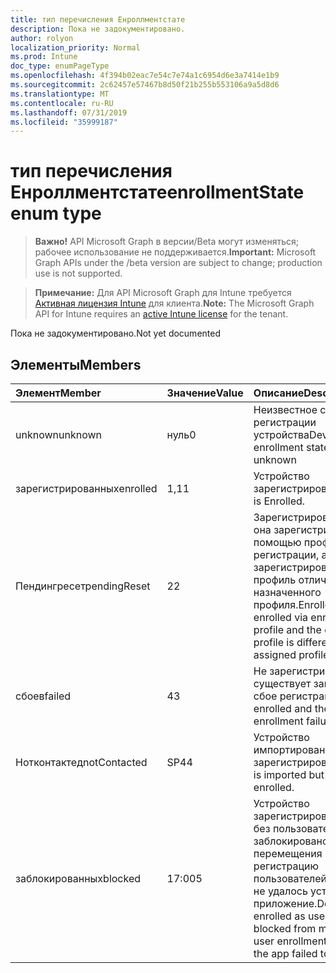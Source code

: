 ```yaml
---
title: тип перечисления Енроллментстате
description: Пока не задокументировано.
author: rolyon
localization_priority: Normal
ms.prod: Intune
doc_type: enumPageType
ms.openlocfilehash: 4f394b02eac7e54c7e74a1c6954d6e3a7414e1b9
ms.sourcegitcommit: 2c62457e57467b8d50f21b255b553106a9a5d8d6
ms.translationtype: MT
ms.contentlocale: ru-RU
ms.lasthandoff: 07/31/2019
ms.locfileid: "35999187"
---
```

# <a name="enrollmentstate-enum-type"></a><span data-ttu-id="ea9f3-103">тип перечисления Енроллментстате</span><span class="sxs-lookup"><span data-stu-id="ea9f3-103">enrollmentState enum type</span></span>

> <span data-ttu-id="ea9f3-104">**Важно!** API Microsoft Graph в версии/Beta могут изменяться; рабочее использование не поддерживается.</span><span class="sxs-lookup"><span data-stu-id="ea9f3-104">**Important:** Microsoft Graph APIs under the /beta version are subject to change; production use is not supported.</span></span>

> <span data-ttu-id="ea9f3-105">**Примечание:** Для API Microsoft Graph для Intune требуется [Активная лицензия Intune](https://go.microsoft.com/fwlink/?linkid=839381) для клиента.</span><span class="sxs-lookup"><span data-stu-id="ea9f3-105">**Note:** The Microsoft Graph API for Intune requires an [active Intune license](https://go.microsoft.com/fwlink/?linkid=839381) for the tenant.</span></span>

<span data-ttu-id="ea9f3-106">Пока не задокументировано.</span><span class="sxs-lookup"><span data-stu-id="ea9f3-106">Not yet documented</span></span>

## <a name="members"></a><span data-ttu-id="ea9f3-107">Элементы</span><span class="sxs-lookup"><span data-stu-id="ea9f3-107">Members</span></span>
|<span data-ttu-id="ea9f3-108">Элемент</span><span class="sxs-lookup"><span data-stu-id="ea9f3-108">Member</span></span>|<span data-ttu-id="ea9f3-109">Значение</span><span class="sxs-lookup"><span data-stu-id="ea9f3-109">Value</span></span>|<span data-ttu-id="ea9f3-110">Описание</span><span class="sxs-lookup"><span data-stu-id="ea9f3-110">Description</span></span>|
|:---|:---|:---|
|<span data-ttu-id="ea9f3-111">unknown</span><span class="sxs-lookup"><span data-stu-id="ea9f3-111">unknown</span></span>|<span data-ttu-id="ea9f3-112">нуль</span><span class="sxs-lookup"><span data-stu-id="ea9f3-112">0</span></span>|<span data-ttu-id="ea9f3-113">Неизвестное состояние регистрации устройства</span><span class="sxs-lookup"><span data-stu-id="ea9f3-113">Device enrollment state is unknown</span></span>|
|<span data-ttu-id="ea9f3-114">зарегистрированных</span><span class="sxs-lookup"><span data-stu-id="ea9f3-114">enrolled</span></span>|<span data-ttu-id="ea9f3-115">1,1</span><span class="sxs-lookup"><span data-stu-id="ea9f3-115">1</span></span>|<span data-ttu-id="ea9f3-116">Устройство зарегистрировано.</span><span class="sxs-lookup"><span data-stu-id="ea9f3-116">Device is Enrolled.</span></span>|
|<span data-ttu-id="ea9f3-117">Пендингресет</span><span class="sxs-lookup"><span data-stu-id="ea9f3-117">pendingReset</span></span>|<span data-ttu-id="ea9f3-118">2</span><span class="sxs-lookup"><span data-stu-id="ea9f3-118">2</span></span>|<span data-ttu-id="ea9f3-119">Зарегистрирована, но она зарегистрирована с помощью профиля регистрации, а зарегистрированный профиль отличается от назначенного профиля.</span><span class="sxs-lookup"><span data-stu-id="ea9f3-119">Enrolled but it's enrolled via enrollment profile and the enrolled profile is different from the assigned profile.</span></span>|
|<span data-ttu-id="ea9f3-120">сбоев</span><span class="sxs-lookup"><span data-stu-id="ea9f3-120">failed</span></span>|<span data-ttu-id="ea9f3-121">4</span><span class="sxs-lookup"><span data-stu-id="ea9f3-121">3</span></span>|<span data-ttu-id="ea9f3-122">Не зарегистрирована и существует запись о сбое регистрации.</span><span class="sxs-lookup"><span data-stu-id="ea9f3-122">Not enrolled and there is enrollment failure record.</span></span>|
|<span data-ttu-id="ea9f3-123">Нотконтактед</span><span class="sxs-lookup"><span data-stu-id="ea9f3-123">notContacted</span></span>|<span data-ttu-id="ea9f3-124">SP4</span><span class="sxs-lookup"><span data-stu-id="ea9f3-124">4</span></span>|<span data-ttu-id="ea9f3-125">Устройство импортировано, но не зарегистрировано.</span><span class="sxs-lookup"><span data-stu-id="ea9f3-125">Device is imported but not enrolled.</span></span>|
|<span data-ttu-id="ea9f3-126">заблокированных</span><span class="sxs-lookup"><span data-stu-id="ea9f3-126">blocked</span></span>|<span data-ttu-id="ea9f3-127">17:00</span><span class="sxs-lookup"><span data-stu-id="ea9f3-127">5</span></span>|<span data-ttu-id="ea9f3-128">Устройство зарегистрировано как без пользователя, но заблокировано для перемещения на регистрацию пользователей, так как не удалось установить приложение.</span><span class="sxs-lookup"><span data-stu-id="ea9f3-128">Device is enrolled as userless, but is blocked from moving to user enrollment because the app failed to install.</span></span>|





